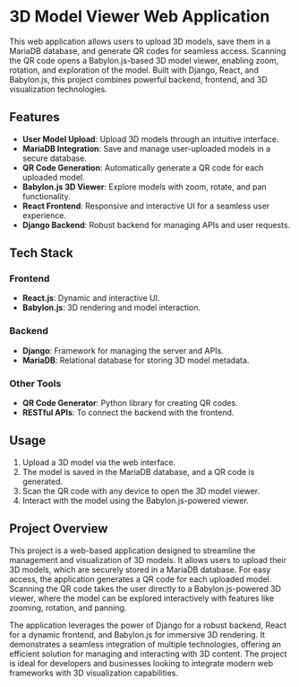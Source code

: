 # 3D Model Viewer Web Application

This web application allows users to upload 3D models, save them in a MariaDB database, and generate QR codes for seamless access. Scanning the QR code opens a Babylon.js-based 3D model viewer, enabling zoom, rotation, and exploration of the model. Built with Django, React, and Babylon.js, this project combines powerful backend, frontend, and 3D visualization technologies.

## Features
- **User Model Upload**: Upload 3D models through an intuitive interface.
- **MariaDB Integration**: Save and manage user-uploaded models in a secure database.
- **QR Code Generation**: Automatically generate a QR code for each uploaded model.
- **Babylon.js 3D Viewer**: Explore models with zoom, rotate, and pan functionality.
- **React Frontend**: Responsive and interactive UI for a seamless user experience.
- **Django Backend**: Robust backend for managing APIs and user requests.

## Tech Stack

### Frontend
- **React.js**: Dynamic and interactive UI.
- **Babylon.js**: 3D rendering and model interaction.

### Backend
- **Django**: Framework for managing the server and APIs.
- **MariaDB**: Relational database for storing 3D model metadata.

### Other Tools
- **QR Code Generator**: Python library for creating QR codes.
- **RESTful APIs**: To connect the backend with the frontend.

## Usage
1. Upload a 3D model via the web interface.
2. The model is saved in the MariaDB database, and a QR code is generated.
3. Scan the QR code with any device to open the 3D model viewer.
4. Interact with the model using the Babylon.js-powered viewer.

## Project Overview

This project is a web-based application designed to streamline the management and visualization of 3D models. It allows users to upload their 3D models, which are securely stored in a MariaDB database. For easy access, the application generates a QR code for each uploaded model. Scanning the QR code takes the user directly to a Babylon.js-powered 3D viewer, where the model can be explored interactively with features like zooming, rotation, and panning.

The application leverages the power of Django for a robust backend, React for a dynamic frontend, and Babylon.js for immersive 3D rendering. It demonstrates a seamless integration of multiple technologies, offering an efficient solution for managing and interacting with 3D content. The project is ideal for developers and businesses looking to integrate modern web frameworks with 3D visualization capabilities.
